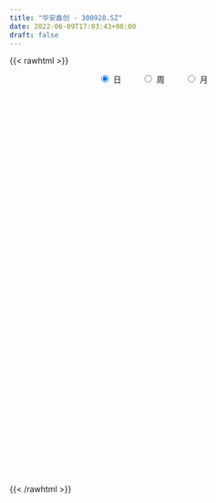 ```yaml
---
title: "华安鑫创 - 300928.SZ"
date: 2022-06-09T17:03:43+08:00
draft: false
---
```

{{< rawhtml >}}
    <div style="text-align: center">
        <label style="padding: 1rem;"><input style="margin-right: .5rem" type="radio" name="period" value="D" checked onclick="period_change(this)">日</label>
        <label style="padding: 1rem;"><input style="margin-right: .5rem" type="radio" name="period" value="W" onclick="period_change(this)">周</label>
        <label style="padding: 1rem;"><input style="margin-right: .5rem" type="radio" name="period" value="M" onclick="period_change(this)">月</label>
    </div>
    <div id="chart" style="height: 700px;"></div> 
    <script type="text/javascript">
        const D_v = [111913.87,92793.76,69020.69,60438.43,49488.45,53241.41,40785.71,48633.3,47611.9,42366.17,46971.32,43841.64,30202.07,22679.08,19925.01,24231.61,21256.14,34067.51,52705.91,49771.11,32912.79,25732.26,22828.0,18048.18,16080.7,14383.23,18922.83,16723.98,18075.73,19711.61,14878.4,13855.47,14676.28,10811.43,11779.33,8723.28,12161.76,14781.12,31016.87,18649.53,34416.2,32508.63,21627.09,17895.97,9914.55,12820.0,16222.23,25409.19,26177.31,23388.04,14592.17,13845.08,14208.0,14133.38,9803.27,8565.64,8665.0,12435.06,15851.97,21432.98,28925.89,30737.31,19050.61,19178.31,22044.71,24957.7,30089.45,65747.65,83451.81,50641.81,32911.75,27870.66,23114.89,18357.48,25185.15,16669.17,12480.0,11056.57,10331.05,10130.0,12589.98,19788.27,11037.56,11665.38,10866.41,7559.37,9056.0,11627.89,6255.57,6282.0,7140.0,8507.05,10135.0,10651.88,6273.0,7792.9,17917.73,22794.73,11327.22,6902.0,7452.0,6512.0,7790.73,7242.27,9972.0,11989.0,8704.57,6456.97,8982.16,11236.78,48450.52,27636.55,18983.92,12604.0,11367.71,7801.44,18986.41,13619.25,32323.7,20518.21,18065.2,17421.75,17548.58,15710.15,22581.8,26032.6,33166.13,20445.54,26503.16,18434.77,24884.77,18798.9,15186.69,16642.83,13429.94,10182.01,9255.18,8609.22,9858.03,8433.0,12799.18,26536.06,18062.58,11740.89,11587.0,9437.31,12574.04,14278.89,24165.6,16795.58,12540.4,9555.42,24720.28,9534.85,8551.86,7218.58,8382.66,7711.66,9347.0,10220.0,6249.0,16813.73,8557.42,4308.4,8855.98,8652.05,7856.05,19407.0,15631.03,8535.0,4036.94,5280.59,6328.75,2643.31,5478.68,11624.69,12989.82,6256.42,5905.0,2369.85,2430.29,3131.0,2859.64,4278.61,3175.09,2487.12,1515.0,3770.61,8770.75,10183.97,6167.97,3529.66,2938.0,3813.44,3806.0,4263.61,3335.0,3685.07,2519.82,3459.0,5874.0,5785.29,5172.28,9041.01,46781.93,33190.18,26701.61,21366.12,65492.26,48389.21,38806.55,38219.11,59291.41,83134.25,55067.29,43017.14,63560.7,48562.06,35289.35,32912.52,30310.85,33137.18,20358.58,17072.0,17530.07,22512.58,14618.88,38045.21,23930.0,17729.12,18365.95,9878.88,11795.59,36545.97,32588.25,22878.0,22877.2,17650.78,17979.9,26329.07,14844.12,15920.8,20295.8,33994.97,37211.34,27756.18,22190.95,32048.3,36037.68,32795.33,49267.41,36136.98,22849.43,22245.49,18058.64,17768.76,12716.33,11735.0,11273.0,7939.0,8587.0,9639.29,13053.37,17435.66,17289.56,12816.0,9480.78,8795.08,8187.92,7471.56,6969.95,9360.81,21119.69,17305.67,9286.69,6886.35,28531.01,12152.43,10527.64,6619.59,9915.23,10440.71,8904.47,9337.76,7927.49,7590.99,7533.05,11715.0,11572.47,4072.53,3205.71,3983.6,4480.45,4680.15,7388.72,4278.25,4156.0,7075.73,3234.0,4418.0,3753.15,4303.96,6267.48,11657.85,8154.87,4394.24,5248.71,4239.75,9162.26,6007.53,5553.0,6887.0,6494.43,10653.24,13570.15,12182.4,8749.85,8246.78,5460.5,5190.0,4644.0,5286.0,10049.0,6959.51,9221.42,7213.0,4208.19,4644.0,5649.93,4784.26,5286.93,9504.0,6805.11,7907.62,6721.61,7787.84,7534.07,10693.73,12530.0,9399.65,7616.38,6223.18,6274.0]
const D_histogram = [0.0,-1.090005698,-1.7103850261,-2.532231337,-3.0562513773,-3.5825256929,-3.8147215828,-3.5156199364,-3.0066878521,-2.5360358356,-1.8912891846,-1.5830026119,-1.3756256917,-1.2047711601,-0.9372979159,-0.6919886393,-0.4584519343,-0.1305342595,0.4393963942,0.7300011623,0.7533272311,0.7197838546,0.503933051,0.3084266187,0.2360493568,0.1975163103,0.3661989971,0.5670148482,0.6906360344,0.8267416511,0.8729465214,0.8386081123,0.8755671927,0.9245631587,0.9075048185,0.9059448323,0.8151130106,0.8703421898,1.0186224503,0.9560308679,1.0776303253,1.2120346104,1.1723488542,0.9604138951,0.8204688148,0.7649350958,0.7679437466,0.8082903096,0.91403098,0.8380675207,0.782390002,0.7284374441,0.6218508932,0.4641083122,0.314060461,0.2072561217,0.1607622313,0.1911548837,0.2683477947,0.3753214152,0.3828169285,0.4734766737,0.401746705,0.4340187219,0.4879528949,0.3300777323,0.3845637862,1.0138682823,1.1321464534,0.9315533224,0.6728689793,0.3623596505,0.1701123931,0.0163691681,-0.2526371135,-0.4917802818,-0.6455800213,-0.6578585826,-0.6705506153,-0.6902426187,-0.5808903676,-0.435269265,-0.3660927936,-0.2716792614,-0.170883143,-0.1067188568,-0.0941621229,-0.1577916446,-0.1793241854,-0.1525120142,-0.1181542525,-0.066558968,0.0207290486,0.0070646957,0.0335719982,0.0684758029,0.1819614303,0.1896416342,0.1461246237,0.1286259212,0.104446601,0.0777476407,0.0621789992,0.054899218,0.1060398865,0.1385443121,0.1056558878,0.1079304131,0.130602811,0.1722321253,0.3935616006,0.3940213431,0.3061761922,0.2702750109,0.1782143852,0.1064280223,0.1351090795,0.089018096,0.2586507896,0.2789588302,0.3169299514,0.2215838794,0.2143726167,0.2342122008,0.2987890161,0.2718300658,0.3803831161,0.3892636806,0.516837236,0.5245920871,0.374596289,0.1512418095,0.0221831108,-0.2337872536,-0.3900644041,-0.6030479417,-0.6494960654,-0.625938396,-0.5372509143,-0.4552001569,-0.3518549642,-0.1229920842,-0.0677667886,-0.0041375061,0.0359060452,0.0379257018,0.0746326544,-0.0113268002,0.0881841322,-0.0192851728,-0.1295544461,-0.1857251292,-0.5339191442,-0.6934044066,-0.7323279084,-0.7155886124,-0.7046889648,-0.6932238613,-0.7448812039,-0.836164011,-0.8058316253,-0.5005536788,-0.3415795726,-0.1772000668,0.0027759207,0.1594739795,0.1896194237,0.3828533381,0.5230777845,0.4773060059,0.4183752143,0.2652639199,0.1205324718,0.0247417612,0.0443633524,0.1862475601,0.1831121331,0.1073353456,-0.0593835349,-0.0968150259,-0.091872109,-0.1242371187,-0.1429065102,-0.0578753944,-0.0123661038,0.0092050682,0.0312131073,0.1071533182,0.2573443989,0.3147884709,0.2344287148,0.210496977,0.1965427616,0.1214790828,-0.0016304467,-0.0009780599,0.0433905663,0.0578517212,0.066717405,0.1257041539,0.2159180106,0.3038905407,0.3583505383,0.4404643779,0.7905114911,0.8799091574,1.0079286964,0.8677969803,1.1808017597,1.0599207831,1.0513629035,1.1342336733,1.2923696677,2.007835438,1.8371522402,1.4878652705,1.6350562443,1.302135505,0.995481023,0.4670163821,-0.0825767449,-0.6821462026,-1.154972064,-1.3971324991,-1.529891647,-1.5204543139,-1.4546581707,-1.1449873388,-1.018363578,-1.0114251219,-1.13053024,-1.1315545261,-1.0265791725,-0.6617700936,-0.3329600216,-0.1153052739,0.0910937061,0.1466696516,0.0585162503,0.1349290978,0.0612867744,-0.1326807576,-0.2326893116,-0.038289649,0.4173279211,0.4968278674,0.6135296983,0.8404830309,1.0844363712,1.2612435892,1.4808246119,1.8163523198,1.7516335294,1.2408044519,0.748090327,0.5071960232,0.0220711182,-0.302296211,-0.7673106555,-1.0665252456,-1.1849912982,-1.3146355655,-1.3010947738,-1.4367835027,-1.6888038417,-1.6195157387,-1.4311035085,-1.1810234554,-0.9620594514,-0.7744368174,-0.6355885664,-0.4642180967,0.0540157519,0.400520905,0.5954237091,0.7181924181,0.5196420414,0.34462276,0.0893570328,-0.193455174,-0.4916682832,-0.7559775254,-0.9470818594,-0.8095392843,-0.8089677406,-0.8732878467,-0.990149385,-0.8118335539,-0.5045049681,-0.3112403026,-0.1389019621,-0.0266881098,0.0930734011,0.1344942123,0.0892349886,-0.0209479558,-0.0402793161,0.116501201,0.1952151954,0.2089401738,0.1462740546,0.1714198894,0.2256449567,0.1396625424,0.1091123231,0.1076387905,0.1114583437,0.1117594706,0.2467927853,0.1810256273,0.1455980455,0.0126493691,-0.2548933376,-0.9406354352,-1.564502043,-1.6276639356,-1.6418818189,-1.3592826179,-1.0931752707,-0.86162645,-0.6753143044,-0.4572983427,-0.1149257301,0.2155914631,0.5821252322,0.7700884178,0.8562164988,0.9467165088,0.89839957,0.852904806,0.8747139115,0.7626249904,0.743694959,0.6841732248,0.564394188,0.5484094882,0.5383568256,0.6564048231,0.866842958,0.9058403356,0.7381847484,0.5948900238,0.3447465831]
const D_fast = [0.0,-1.3625071225,-2.4104827071,-3.8653868522,-5.1534697369,-6.5753754757,-7.7612517614,-8.341055099,-8.5837949778,-8.7471519201,-8.5752275653,-8.6626916455,-8.7992211484,-8.9295594067,-8.8964106415,-8.8240985247,-8.7051748033,-8.4098906933,-7.7301109411,-7.2570058824,-7.0453480058,-6.8989454187,-6.9888129596,-7.1072127371,-7.1205776598,-7.1097316288,-6.8494991928,-6.5069296296,-6.2106494347,-5.8678584053,-5.6034169047,-5.4281032857,-5.1722524071,-4.8921156514,-4.682297787,-4.4573715652,-4.3444251342,-4.0716104076,-3.6686745345,-3.4922583999,-3.1012513611,-2.6638384235,-2.4104369661,-2.3822684515,-2.317096328,-2.1813962731,-1.9864016857,-1.7439825453,-1.4097341299,-1.276180709,-1.1362607272,-1.0081039241,-0.9592277516,-1.0009432546,-1.0724759905,-1.1274662994,-1.133769632,-1.0555882586,-0.911308399,-0.7105044247,-0.6073046793,-0.3982757656,-0.3695690582,-0.2287923607,-0.0528699641,-0.1282256936,0.0224013069,0.9051728735,1.3064876579,1.3387828576,1.2483157593,1.0283963431,0.878677184,0.7290262511,0.396860691,0.0347724524,-0.2804222925,-0.4571654995,-0.6374951859,-0.8297478441,-0.8656181849,-0.8288143985,-0.8511611255,-0.8246674087,-0.766592076,-0.729107504,-0.7400913008,-0.8431687336,-0.9095323208,-0.9208481532,-0.9160289547,-0.8810734122,-0.7886031334,-0.8005013124,-0.7656010103,-0.7135782549,-0.5546022699,-0.4995116575,-0.5064975121,-0.4918397342,-0.4899074041,-0.4971694543,-0.497193346,-0.4907483227,-0.4130976826,-0.345957179,-0.3524316314,-0.3231745028,-0.2678514021,-0.1831640564,0.136555819,0.2355208972,0.2242197944,0.2558873658,0.2083803364,0.163200979,0.2256593061,0.2018228466,0.4361182377,0.5261659858,0.6433695949,0.6034194927,0.6498013842,0.7281940184,0.8674680878,0.908466654,1.1121154832,1.2183119679,1.4750948323,1.6139977052,1.5576509794,1.3721069523,1.2485940313,0.9341768535,0.6803836019,0.3166380788,0.1078159388,-0.0251109907,-0.0707362376,-0.1024855195,-0.0871040678,0.1110107912,0.1492943896,0.2118892956,0.2609093582,0.2724104402,0.3277755564,0.2389844018,0.3605413673,0.2482507691,0.1055928842,0.0029909188,-0.4786828823,-0.8115192463,-1.0335247252,-1.1956825822,-1.3609551758,-1.5227960378,-1.7606736813,-2.0609974911,-2.2321230117,-2.051983485,-1.9784042719,-1.8583247828,-1.6776548151,-1.4810882614,-1.4035379614,-1.1145907125,-0.8435968199,-0.770042097,-0.724379085,-0.8111743995,-0.9257727297,-1.0153779999,-0.9846655707,-0.7962194729,-0.7535768667,-0.8025198177,-0.984084582,-1.0457198295,-1.0637449398,-1.1271692292,-1.1815652482,-1.1110029811,-1.0685852164,-1.0447127773,-1.0149014614,-0.9121729209,-0.6976457405,-0.5615045509,-0.5832571282,-0.5545646218,-0.5193831467,-0.5640770549,-0.687594196,-0.6871863242,-0.6319700564,-0.6030459712,-0.5775009362,-0.4870881487,-0.3428947894,-0.1789496242,-0.0349019919,0.1573279421,0.7050029281,1.0143778838,1.3943795968,1.4711971258,2.0794023452,2.2235015643,2.4777844106,2.8442135988,3.3254420101,4.5428666399,4.8314715021,4.85415085,5.4101058849,5.4027190219,5.3449347956,4.9332242503,4.362986937,3.5928809287,2.8313120512,2.2398684914,1.7246364318,1.3539601864,1.0560917869,1.0795157841,0.9515486504,0.705630826,0.3038931479,0.0199802303,-0.1316892092,0.0676773463,0.3132474129,0.5020758422,0.7312482486,0.823491607,0.7499672683,0.8601123902,0.8017917605,0.5746540391,0.4164731572,0.6013004074,1.1612499579,1.3649568711,1.6350411265,2.0721152169,2.5871776499,3.0792957652,3.6690829409,4.4586987288,4.8318883206,4.6312603562,4.3255688131,4.211473515,3.7318663896,3.3319250077,2.6750828992,2.1092369978,1.6945231206,1.2362199619,0.9244870602,0.4296024556,-0.2446188438,-0.5802096755,-0.7495733224,-0.7947491332,-0.8162999919,-0.8222865623,-0.8423354529,-0.7870195074,-0.2552817209,0.1913536586,0.5351123899,0.8374292035,0.7687893371,0.6799257457,0.4469992767,0.1158232764,-0.3053069036,-0.7586105271,-1.1864853259,-1.251327572,-1.4529979634,-1.7356400311,-2.1000389158,-2.1246814731,-1.9434791294,-1.8280245395,-1.6904116895,-1.5848698647,-1.4418400034,-1.3667956392,-1.3897461158,-1.5051660491,-1.5345672384,-1.3486614211,-1.2211436278,-1.155183606,-1.1812812116,-1.1132804044,-1.0026440979,-1.0537108766,-1.0569830152,-1.0315468501,-0.999862711,-0.9716217165,-0.7748902055,-0.7954009566,-0.7944290271,-0.9242153612,-1.2554814023,-2.1763823587,-3.1913744772,-3.6614523537,-4.0861406917,-4.1433621452,-4.1505486157,-4.1344064075,-4.116922838,-4.013231462,-3.6995902819,-3.315175223,-2.8031101458,-2.4226248558,-2.1224426501,-1.7952635129,-1.6189805591,-1.4512491217,-1.2107615383,-1.1321942119,-0.9652005035,-0.8536789314,-0.8323594213,-0.711241749,-0.5867052052,-0.3045560019,0.1225928725,0.388050334,0.4049409339,0.4103687152,0.2464119203]
const D_slow = [0.0,-0.2725014245,-0.700097681,-1.3331555153,-2.0972183596,-2.9928497828,-3.9465301785,-4.8254351626,-5.5771071256,-6.2111160845,-6.6839383807,-7.0796890337,-7.4235954566,-7.7247882466,-7.9591127256,-8.1321098854,-8.246722869,-8.2793564339,-8.1695073353,-7.9870070447,-7.7986752369,-7.6187292733,-7.4927460105,-7.4156393559,-7.3566270167,-7.3072479391,-7.2156981898,-7.0739444778,-6.9012854692,-6.6946000564,-6.4763634261,-6.266711398,-6.0478195998,-5.8166788101,-5.5898026055,-5.3633163974,-5.1595381448,-4.9419525973,-4.6872969848,-4.4482892678,-4.1788816865,-3.8758730339,-3.5827858203,-3.3426823465,-3.1375651428,-2.9463313689,-2.7543454322,-2.5522728548,-2.3237651099,-2.1142482297,-1.9186507292,-1.7365413682,-1.5810786449,-1.4650515668,-1.3865364516,-1.3347224211,-1.2945318633,-1.2467431424,-1.1796561937,-1.0858258399,-0.9901216078,-0.8717524394,-0.7713157631,-0.6628110826,-0.5408228589,-0.4583034259,-0.3621624793,-0.1086954088,0.1743412046,0.4072295352,0.57544678,0.6660366926,0.7085647909,0.7126570829,0.6494978046,0.5265527341,0.3651577288,0.2006930831,0.0330554293,-0.1395052254,-0.2847278173,-0.3935451335,-0.4850683319,-0.5529881473,-0.595708933,-0.6223886472,-0.6459291779,-0.6853770891,-0.7302081354,-0.768336139,-0.7978747021,-0.8145144441,-0.809332182,-0.8075660081,-0.7991730085,-0.7820540578,-0.7365637002,-0.6891532917,-0.6526221358,-0.6204656555,-0.5943540052,-0.574917095,-0.5593723452,-0.5456475407,-0.5191375691,-0.4845014911,-0.4580875191,-0.4311049159,-0.3984542131,-0.3553961818,-0.2570057816,-0.1585004459,-0.0819563978,-0.0143876451,0.0301659512,0.0567729568,0.0905502267,0.1128047507,0.1774674481,0.2472071556,0.3264396435,0.3818356133,0.4354287675,0.4939818177,0.5686790717,0.6366365881,0.7317323672,0.8290482873,0.9582575963,1.0894056181,1.1830546904,1.2208651427,1.2264109204,1.1679641071,1.070448006,0.9196860206,0.7573120042,0.6008274052,0.4665146767,0.3527146374,0.2647508964,0.2340028753,0.2170611782,0.2160268017,0.225003313,0.2344847384,0.253142902,0.250311202,0.272357235,0.2675359419,0.2351473303,0.188716048,0.055236262,-0.1181148397,-0.3011968168,-0.4800939699,-0.6562662111,-0.8295721764,-1.0157924774,-1.2248334801,-1.4262913864,-1.5514298062,-1.6368246993,-1.681124716,-1.6804307358,-1.6405622409,-1.593157385,-1.4974440505,-1.3666746044,-1.2473481029,-1.1427542993,-1.0764383194,-1.0463052014,-1.0401197611,-1.029028923,-0.982467033,-0.9366889997,-0.9098551633,-0.9247010471,-0.9489048035,-0.9718728308,-1.0029321105,-1.038658738,-1.0531275866,-1.0562191126,-1.0539178455,-1.0461145687,-1.0193262392,-0.9549901394,-0.8762930217,-0.817685843,-0.7650615988,-0.7159259084,-0.6855561377,-0.6859637493,-0.6862082643,-0.6753606227,-0.6608976924,-0.6442183412,-0.6127923027,-0.5588128,-0.4828401649,-0.3932525303,-0.2831364358,-0.085508563,0.1344687263,0.3864509004,0.6034001455,0.8986005854,1.1635807812,1.4264215071,1.7099799254,2.0330723424,2.5350312019,2.9943192619,3.3662855795,3.7750496406,4.1005835169,4.3494537726,4.4662078681,4.4455636819,4.2750271313,3.9862841153,3.6370009905,3.2545280787,2.8744145003,2.5107499576,2.2245031229,1.9699122284,1.7170559479,1.4344233879,1.1515347564,0.8948899633,0.7294474399,0.6462074345,0.617381116,0.6401545425,0.6768219554,0.691451018,0.7251832924,0.7405049861,0.7073347967,0.6491624688,0.6395900565,0.7439220368,0.8681290036,1.0215114282,1.2316321859,1.5027412787,1.818052176,2.188258329,2.642346409,3.0802547913,3.3904559043,3.577478486,3.7042774918,3.7097952714,3.6342212186,3.4423935548,3.1757622434,2.8795144188,2.5508555274,2.225581834,1.8663859583,1.4441849979,1.0393060632,0.6815301861,0.3862743222,0.1457594594,-0.0478497449,-0.2067468865,-0.3228014107,-0.3092974727,-0.2091672465,-0.0603113192,0.1192367853,0.2491472957,0.3353029857,0.3576422439,0.3092784504,0.1863613796,-0.0026330017,-0.2394034666,-0.4417882877,-0.6440302228,-0.8623521845,-1.1098895307,-1.3128479192,-1.4389741612,-1.5167842369,-1.5515097274,-1.5581817549,-1.5349134046,-1.5012898515,-1.4789811044,-1.4842180933,-1.4942879223,-1.4651626221,-1.4163588232,-1.3641237798,-1.3275552661,-1.2847002938,-1.2282890546,-1.193373419,-1.1660953383,-1.1391856406,-1.1113210547,-1.0833811871,-1.0216829907,-0.9764265839,-0.9400270726,-0.9368647303,-1.0005880647,-1.2357469235,-1.6268724342,-2.0337884181,-2.4442588729,-2.7840795273,-3.057373345,-3.2727799575,-3.4416085336,-3.5559331193,-3.5846645518,-3.530766686,-3.385235378,-3.1927132735,-2.9786591489,-2.7419800217,-2.5173801292,-2.3041539277,-2.0854754498,-1.8948192022,-1.7088954625,-1.5378521563,-1.3967536093,-1.2596512372,-1.1250620308,-0.960960825,-0.7442500855,-0.5177900016,-0.3332438145,-0.1845213086,-0.0983346628]
const D_data = [['2021-01-06', 101.0, 87.03, 87.0, 111.63],['2021-01-07', 76.55, 69.95, 68.53, 77.77],['2021-01-08', 70.0, 70.0, 66.03, 73.55],['2021-01-11', 67.0, 61.71, 61.0, 68.62],['2021-01-12', 60.0, 59.3, 58.91, 64.59],['2021-01-13', 57.81, 53.39, 53.36, 59.49],['2021-01-14', 51.87, 51.55, 50.5, 54.64],['2021-01-15', 51.31, 54.82, 51.0, 55.7],['2021-01-18', 53.63, 56.28, 53.53, 57.26],['2021-01-19', 56.3, 55.39, 55.13, 58.7],['2021-01-20', 56.37, 57.9, 56.37, 60.7],['2021-01-21', 55.76, 53.89, 53.66, 55.76],['2021-01-22', 53.0, 51.8, 51.8, 54.8],['2021-01-25', 51.98, 50.25, 50.15, 52.6],['2021-01-26', 51.0, 50.67, 50.5, 51.89],['2021-01-27', 49.98, 49.98, 48.0, 50.38],['2021-01-28', 49.1, 49.5, 48.6, 51.49],['2021-01-29', 50.07, 50.79, 47.01, 51.9],['2021-02-01', 49.99, 55.21, 49.7, 55.76],['2021-02-02', 54.0, 53.36, 52.51, 59.0],['2021-02-03', 52.03, 50.33, 49.8, 52.21],['2021-02-04', 49.9, 49.08, 47.7, 50.56],['2021-02-05', 48.66, 45.53, 45.5, 49.87],['2021-02-08', 44.82, 43.93, 43.62, 46.43],['2021-02-09', 43.58, 43.91, 43.58, 44.84],['2021-02-10', 44.0, 43.16, 43.06, 44.75],['2021-02-18', 43.63, 45.3, 43.63, 45.81],['2021-02-19', 45.63, 46.06, 44.61, 46.08],['2021-02-22', 46.07, 45.48, 45.25, 46.87],['2021-02-23', 44.93, 45.98, 43.88, 46.28],['2021-02-24', 45.79, 45.09, 44.78, 46.23],['2021-02-25', 45.49, 43.89, 43.69, 45.68],['2021-02-26', 43.0, 44.6, 42.66, 45.53],['2021-03-01', 44.6, 44.86, 44.38, 45.2],['2021-03-02', 45.19, 44.04, 43.41, 45.34],['2021-03-03', 44.0, 44.13, 43.72, 44.38],['2021-03-04', 43.76, 42.7, 42.68, 43.87],['2021-03-05', 42.62, 44.39, 42.62, 44.58],['2021-03-08', 45.25, 46.18, 45.0, 47.87],['2021-03-09', 45.6, 43.91, 42.95, 46.09],['2021-03-10', 44.4, 46.58, 44.4, 48.46],['2021-03-11', 45.37, 47.78, 44.88, 48.15],['2021-03-12', 47.77, 46.28, 45.67, 47.9],['2021-03-15', 45.38, 43.8, 43.59, 45.53],['2021-03-16', 43.78, 44.0, 43.22, 44.79],['2021-03-17', 43.9, 44.73, 43.02, 44.78],['2021-03-18', 44.82, 45.53, 44.3, 45.58],['2021-03-19', 44.6, 46.37, 44.6, 46.87],['2021-03-22', 46.29, 47.93, 46.28, 48.39],['2021-03-23', 47.88, 46.12, 46.11, 48.0],['2021-03-24', 45.93, 46.38, 45.49, 47.46],['2021-03-25', 45.76, 46.45, 45.4, 47.09],['2021-03-26', 46.28, 45.66, 45.4, 46.58],['2021-03-29', 45.73, 44.52, 44.44, 45.95],['2021-03-30', 44.51, 43.89, 43.8, 44.95],['2021-03-31', 44.31, 43.75, 43.63, 44.4],['2021-04-01', 43.77, 44.05, 43.68, 44.85],['2021-04-02', 43.98, 44.93, 43.77, 45.2],['2021-04-06', 45.18, 45.82, 44.75, 46.2],['2021-04-07', 45.79, 46.79, 45.31, 47.07],['2021-04-08', 46.7, 46.01, 45.5, 47.89],['2021-04-09', 46.47, 47.53, 46.06, 49.88],['2021-04-12', 46.37, 45.78, 45.7, 47.56],['2021-04-13', 45.77, 47.21, 45.43, 47.5],['2021-04-14', 46.89, 48.0, 46.7, 48.25],['2021-04-15', 47.0, 45.32, 44.13, 47.0],['2021-04-16', 45.2, 47.93, 44.8, 49.8],['2021-04-19', 50.0, 57.52, 50.0, 57.52],['2021-04-20', 61.01, 54.01, 53.77, 62.88],['2021-04-21', 51.85, 50.66, 50.08, 54.4],['2021-04-22', 51.0, 49.4, 49.01, 51.0],['2021-04-23', 49.0, 47.71, 47.37, 49.3],['2021-04-26', 47.05, 48.14, 46.86, 48.43],['2021-04-27', 49.06, 47.86, 47.16, 49.5],['2021-04-28', 47.0, 45.27, 44.91, 47.3],['2021-04-29', 44.92, 44.05, 44.05, 45.49],['2021-04-30', 44.05, 43.66, 43.6, 44.68],['2021-05-06', 43.65, 44.5, 43.5, 44.9],['2021-05-07', 44.34, 43.91, 43.67, 44.65],['2021-05-10', 43.93, 43.18, 43.06, 44.2],['2021-05-11', 43.3, 44.5, 42.89, 44.5],['2021-05-12', 45.48, 45.19, 45.03, 46.46],['2021-05-13', 44.2, 44.43, 43.6, 44.5],['2021-05-14', 44.55, 44.86, 43.83, 44.99],['2021-05-17', 44.87, 45.21, 44.01, 45.25],['2021-05-18', 45.19, 45.0, 44.32, 45.44],['2021-05-19', 44.89, 44.39, 44.04, 44.97],['2021-05-20', 44.38, 43.1, 43.08, 44.38],['2021-05-21', 43.09, 43.16, 43.01, 43.65],['2021-05-24', 43.15, 43.54, 43.15, 43.74],['2021-05-25', 43.54, 43.58, 43.23, 43.79],['2021-05-26', 43.52, 43.84, 43.45, 43.93],['2021-05-27', 43.77, 44.53, 43.63, 44.69],['2021-05-28', 44.4, 43.36, 43.25, 44.85],['2021-05-31', 43.49, 43.8, 43.2, 43.88],['2021-06-01', 43.88, 44.0, 43.45, 44.18],['2021-06-02', 44.0, 45.38, 43.83, 45.5],['2021-06-03', 46.87, 44.43, 44.35, 46.88],['2021-06-04', 44.05, 43.73, 43.67, 44.45],['2021-06-07', 43.7, 43.91, 43.5, 44.11],['2021-06-08', 43.72, 43.72, 43.5, 44.28],['2021-06-09', 43.69, 43.54, 43.41, 43.69],['2021-06-10', 43.39, 43.54, 43.39, 43.88],['2021-06-11', 43.6, 43.55, 43.46, 43.96],['2021-06-15', 43.85, 44.39, 43.6, 44.49],['2021-06-16', 44.5, 44.41, 43.81, 45.07],['2021-06-17', 44.3, 43.62, 43.5, 44.39],['2021-06-18', 43.5, 44.0, 43.47, 44.15],['2021-06-21', 44.06, 44.36, 43.78, 44.47],['2021-06-22', 44.28, 44.84, 44.2, 44.89],['2021-06-23', 47.21, 47.99, 47.21, 53.78],['2021-06-24', 46.23, 46.11, 45.72, 47.17],['2021-06-25', 46.44, 45.03, 44.89, 46.44],['2021-06-28', 45.0, 45.57, 44.7, 45.98],['2021-06-29', 45.76, 44.7, 44.68, 45.8],['2021-06-30', 44.3, 44.63, 44.3, 44.8],['2021-07-01', 44.44, 45.88, 44.4, 46.2],['2021-07-02', 45.8, 45.0, 44.81, 46.59],['2021-07-05', 44.81, 48.2, 44.55, 49.35],['2021-07-06', 48.19, 47.09, 46.59, 48.19],['2021-07-07', 47.05, 47.75, 46.68, 47.78],['2021-07-08', 47.8, 46.19, 46.02, 48.19],['2021-07-09', 46.18, 47.25, 46.03, 47.98],['2021-07-12', 47.33, 47.87, 46.66, 47.87],['2021-07-13', 47.72, 48.95, 46.76, 49.15],['2021-07-14', 48.95, 48.22, 47.94, 50.79],['2021-07-15', 48.22, 50.5, 47.08, 52.0],['2021-07-16', 49.88, 49.99, 49.24, 50.9],['2021-07-19', 49.65, 52.34, 49.65, 52.99],['2021-07-20', 51.15, 51.77, 50.5, 52.43],['2021-07-21', 51.84, 49.93, 49.86, 52.85],['2021-07-22', 49.75, 48.38, 48.01, 49.8],['2021-07-23', 48.01, 48.85, 48.01, 49.49],['2021-07-26', 49.03, 46.3, 46.08, 49.5],['2021-07-27', 46.28, 46.34, 45.14, 46.88],['2021-07-28', 46.3, 44.37, 44.37, 46.3],['2021-07-29', 44.58, 45.37, 44.54, 45.88],['2021-07-30', 45.37, 45.77, 44.8, 46.14],['2021-08-02', 45.21, 46.5, 45.21, 46.88],['2021-08-03', 46.48, 46.54, 46.06, 46.97],['2021-08-04', 46.88, 47.03, 46.15, 47.49],['2021-08-05', 46.61, 49.35, 45.81, 49.58],['2021-08-06', 49.0, 47.9, 47.5, 49.1],['2021-08-09', 47.23, 48.33, 46.78, 48.85],['2021-08-10', 48.33, 48.36, 47.8, 49.0],['2021-08-11', 48.01, 48.06, 47.72, 48.43],['2021-08-12', 48.23, 48.68, 47.65, 49.49],['2021-08-13', 48.07, 47.07, 46.9, 48.92],['2021-08-16', 46.9, 49.5, 46.47, 49.73],['2021-08-17', 49.39, 46.95, 46.8, 49.44],['2021-08-18', 46.91, 46.3, 46.0, 47.46],['2021-08-19', 46.38, 46.43, 46.11, 47.77],['2021-08-20', 45.0, 41.4, 41.0, 45.0],['2021-08-23', 41.26, 41.89, 40.81, 42.0],['2021-08-24', 41.91, 42.26, 41.91, 43.0],['2021-08-25', 42.0, 42.26, 41.5, 42.75],['2021-08-26', 42.42, 41.61, 41.41, 42.65],['2021-08-27', 41.57, 41.01, 40.88, 41.88],['2021-08-30', 35.02, 39.4, 35.02, 41.25],['2021-08-31', 39.4, 37.72, 37.4, 39.77],['2021-09-01', 37.72, 38.23, 37.33, 38.66],['2021-09-02', 38.2, 41.85, 37.76, 42.5],['2021-09-03', 42.0, 40.71, 40.65, 42.0],['2021-09-06', 40.59, 41.21, 40.51, 41.62],['2021-09-07', 41.2, 42.03, 41.0, 42.3],['2021-09-08', 42.03, 42.48, 41.59, 42.6],['2021-09-09', 42.48, 41.31, 41.1, 42.48],['2021-09-10', 41.27, 43.97, 41.0, 44.99],['2021-09-13', 44.0, 44.37, 43.2, 45.58],['2021-09-14', 44.0, 42.51, 42.4, 44.01],['2021-09-15', 43.17, 42.25, 41.9, 43.32],['2021-09-16', 42.0, 40.61, 40.61, 42.7],['2021-09-17', 40.99, 39.91, 39.0, 41.0],['2021-09-22', 40.0, 39.78, 38.8, 40.48],['2021-09-23', 39.78, 40.9, 39.78, 41.68],['2021-09-24', 40.81, 42.82, 40.11, 43.55],['2021-09-27', 43.0, 41.39, 41.0, 44.5],['2021-09-28', 41.06, 40.25, 39.77, 41.1],['2021-09-29', 40.01, 38.34, 38.34, 40.52],['2021-09-30', 38.41, 39.21, 38.38, 39.7],['2021-10-08', 39.97, 39.44, 39.31, 39.98],['2021-10-11', 39.98, 38.67, 38.53, 39.99],['2021-10-12', 39.07, 38.45, 38.26, 39.08],['2021-10-13', 38.45, 39.7, 38.45, 39.79],['2021-10-14', 39.89, 39.38, 39.11, 39.89],['2021-10-15', 39.34, 39.11, 38.92, 39.73],['2021-10-18', 38.81, 39.1, 38.66, 39.26],['2021-10-19', 39.0, 39.95, 39.0, 40.97],['2021-10-20', 39.87, 41.5, 39.3, 42.8],['2021-10-21', 43.0, 41.0, 40.36, 44.0],['2021-10-22', 40.3, 39.31, 39.31, 40.78],['2021-10-25', 39.0, 39.8, 38.76, 40.28],['2021-10-26', 40.17, 39.88, 39.46, 40.69],['2021-10-27', 39.89, 38.9, 38.65, 40.29],['2021-10-28', 38.51, 37.71, 37.71, 39.0],['2021-10-29', 37.71, 38.83, 37.71, 39.18],['2021-11-01', 38.6, 39.42, 38.51, 39.68],['2021-11-02', 39.52, 39.15, 38.7, 40.18],['2021-11-03', 39.0, 39.1, 38.71, 39.75],['2021-11-04', 39.1, 39.9, 39.1, 40.14],['2021-11-05', 40.0, 40.75, 39.67, 41.2],['2021-11-08', 40.79, 41.34, 40.3, 41.67],['2021-11-09', 41.35, 41.51, 41.01, 41.67],['2021-11-10', 42.0, 42.5, 41.09, 42.57],['2021-11-11', 42.66, 47.5, 42.66, 49.19],['2021-11-12', 46.07, 46.1, 44.18, 46.5],['2021-11-15', 45.96, 47.97, 45.75, 48.0],['2021-11-16', 47.2, 45.4, 45.1, 47.5],['2021-11-17', 45.51, 52.48, 45.51, 54.48],['2021-11-18', 49.5, 48.61, 48.0, 50.2],['2021-11-19', 47.98, 50.7, 46.99, 51.47],['2021-11-22', 50.23, 53.15, 49.88, 54.3],['2021-11-23', 53.2, 55.99, 53.2, 60.78],['2021-11-24', 57.01, 67.0, 56.81, 67.19],['2021-11-25', 63.57, 59.31, 59.0, 64.49],['2021-11-26', 58.12, 57.45, 56.88, 62.0],['2021-11-29', 56.0, 64.89, 56.0, 66.55],['2021-11-30', 64.58, 60.11, 59.0, 64.58],['2021-12-01', 59.8, 60.23, 58.04, 61.86],['2021-12-02', 60.07, 56.4, 56.2, 60.25],['2021-12-03', 56.02, 54.0, 53.61, 57.7],['2021-12-06', 54.1, 50.57, 50.48, 54.1],['2021-12-07', 51.05, 49.1, 48.51, 51.5],['2021-12-08', 49.5, 49.57, 48.92, 50.38],['2021-12-09', 49.57, 49.24, 48.81, 50.29],['2021-12-10', 49.24, 49.9, 48.16, 50.79],['2021-12-13', 50.05, 50.0, 48.53, 50.8],['2021-12-14', 50.0, 53.37, 49.93, 54.16],['2021-12-15', 53.64, 51.69, 51.5, 53.99],['2021-12-16', 51.5, 50.0, 49.91, 51.91],['2021-12-17', 50.0, 47.48, 47.47, 50.08],['2021-12-20', 47.48, 47.91, 47.06, 48.48],['2021-12-21', 47.92, 48.8, 47.63, 49.0],['2021-12-22', 48.66, 52.77, 48.66, 54.48],['2021-12-23', 54.71, 53.9, 52.86, 56.0],['2021-12-24', 55.2, 53.9, 51.69, 56.0],['2021-12-27', 53.87, 54.99, 53.0, 56.41],['2021-12-28', 54.69, 54.0, 53.55, 56.15],['2021-12-29', 54.0, 52.29, 51.5, 54.0],['2021-12-30', 52.55, 54.5, 51.61, 56.51],['2021-12-31', 54.3, 52.81, 51.93, 55.88],['2022-01-04', 52.8, 50.65, 50.58, 53.65],['2022-01-05', 50.33, 50.98, 47.57, 52.6],['2022-01-06', 50.9, 54.91, 50.44, 60.13],['2022-01-07', 55.98, 60.2, 53.91, 61.4],['2022-01-10', 59.21, 57.42, 56.29, 59.21],['2022-01-11', 57.42, 59.0, 57.42, 62.88],['2022-01-12', 58.87, 62.06, 57.85, 62.8],['2022-01-13', 61.05, 64.52, 60.02, 69.8],['2022-01-14', 65.24, 66.0, 63.33, 68.81],['2022-01-17', 62.6, 69.0, 59.37, 71.0],['2022-01-18', 68.14, 73.63, 67.08, 77.0],['2022-01-19', 74.2, 71.19, 69.33, 74.2],['2022-01-20', 69.23, 65.7, 65.03, 69.56],['2022-01-21', 65.96, 64.5, 63.24, 66.97],['2022-01-24', 64.5, 66.69, 63.5, 67.93],['2022-01-25', 66.69, 62.4, 61.88, 66.79],['2022-01-26', 63.66, 62.63, 60.51, 64.2],['2022-01-27', 62.31, 58.8, 58.6, 63.22],['2022-01-28', 59.09, 58.54, 57.46, 60.47],['2022-02-07', 60.06, 59.2, 58.67, 61.43],['2022-02-08', 59.35, 57.77, 56.8, 59.77],['2022-02-09', 57.77, 58.54, 56.45, 58.54],['2022-02-10', 58.64, 55.53, 54.0, 58.64],['2022-02-11', 54.52, 52.0, 51.3, 55.02],['2022-02-14', 51.15, 54.38, 51.0, 54.45],['2022-02-15', 55.99, 55.47, 53.7, 56.1],['2022-02-16', 55.38, 56.46, 54.28, 56.78],['2022-02-17', 56.01, 56.52, 55.8, 57.34],['2022-02-18', 55.51, 56.54, 55.18, 58.18],['2022-02-21', 56.67, 56.23, 55.45, 56.98],['2022-02-22', 56.0, 57.0, 55.47, 57.97],['2022-02-23', 56.66, 63.01, 56.66, 64.0],['2022-02-24', 63.6, 63.35, 61.66, 65.5],['2022-02-25', 63.36, 63.3, 62.89, 65.34],['2022-02-28', 63.55, 63.79, 62.2, 63.97],['2022-03-01', 63.99, 60.08, 59.7, 67.0],['2022-03-02', 59.76, 59.75, 57.51, 60.0],['2022-03-03', 59.75, 57.8, 57.01, 59.79],['2022-03-04', 57.51, 56.0, 55.4, 57.64],['2022-03-07', 55.94, 53.99, 53.24, 56.0],['2022-03-08', 53.99, 52.4, 51.34, 55.61],['2022-03-09', 52.87, 51.38, 49.0, 52.98],['2022-03-10', 51.99, 54.6, 51.99, 55.33],['2022-03-11', 53.86, 52.53, 51.04, 54.57],['2022-03-14', 52.53, 50.76, 50.25, 52.53],['2022-03-15', 49.36, 48.72, 48.51, 51.1],['2022-03-16', 49.01, 51.69, 48.41, 52.46],['2022-03-17', 52.1, 53.9, 52.1, 54.5],['2022-03-18', 53.48, 53.29, 52.7, 54.4],['2022-03-21', 53.0, 53.62, 52.55, 53.86],['2022-03-22', 53.7, 53.35, 52.11, 54.29],['2022-03-23', 53.38, 53.88, 52.7, 54.3],['2022-03-24', 53.0, 53.21, 52.68, 54.28],['2022-03-25', 53.24, 51.99, 50.76, 53.45],['2022-03-28', 51.9, 50.57, 50.0, 51.9],['2022-03-29', 50.57, 51.12, 50.01, 51.57],['2022-03-30', 51.12, 53.52, 51.12, 54.0],['2022-03-31', 53.51, 53.1, 52.55, 53.58],['2022-04-01', 52.2, 52.5, 51.18, 52.59],['2022-04-06', 52.0, 51.36, 51.0, 52.49],['2022-04-07', 51.0, 52.3, 50.24, 52.49],['2022-04-08', 52.39, 52.86, 51.03, 54.25],['2022-04-11', 53.33, 50.99, 47.64, 53.33],['2022-04-12', 50.8, 51.3, 48.74, 51.5],['2022-04-13', 51.3, 51.5, 49.88, 51.5],['2022-04-14', 51.5, 51.5, 50.28, 52.5],['2022-04-15', 50.2, 51.4, 49.2, 51.42],['2022-04-18', 51.84, 53.45, 50.61, 54.25],['2022-04-19', 53.04, 51.15, 50.76, 54.0],['2022-04-20', 50.96, 51.25, 50.0, 51.25],['2022-04-21', 50.5, 49.5, 48.12, 50.73],['2022-04-22', 49.3, 46.49, 45.94, 49.3],['2022-04-25', 46.0, 38.02, 37.2, 46.0],['2022-04-26', 35.78, 34.03, 33.33, 38.91],['2022-04-27', 34.2, 37.65, 32.72, 38.0],['2022-04-28', 37.81, 36.42, 35.5, 39.12],['2022-04-29', 36.74, 39.29, 35.84, 39.76],['2022-05-05', 39.15, 39.17, 38.34, 40.36],['2022-05-06', 38.27, 38.85, 37.0, 40.1],['2022-05-09', 39.99, 38.32, 38.2, 39.99],['2022-05-10', 38.32, 38.86, 37.08, 39.41],['2022-05-11', 38.86, 41.2, 38.86, 42.85],['2022-05-12', 40.97, 42.41, 40.58, 42.79],['2022-05-13', 42.39, 44.58, 42.05, 45.27],['2022-05-16', 44.51, 43.92, 43.01, 44.97],['2022-05-17', 43.92, 43.6, 42.7, 44.26],['2022-05-18', 43.38, 44.45, 42.78, 44.88],['2022-05-19', 43.54, 43.19, 42.84, 44.98],['2022-05-20', 43.87, 43.33, 42.75, 44.5],['2022-05-23', 44.2, 44.49, 43.31, 44.83],['2022-05-24', 44.5, 42.94, 42.43, 47.71],['2022-05-25', 44.89, 44.1, 42.3, 44.89],['2022-05-26', 44.54, 43.72, 42.8, 44.68],['2022-05-27', 44.11, 42.77, 42.3, 44.7],['2022-05-30', 42.83, 43.96, 41.9, 44.1],['2022-05-31', 44.67, 44.23, 43.36, 45.24],['2022-06-01', 43.52, 46.46, 43.52, 47.19],['2022-06-02', 47.49, 49.0, 46.0, 49.2],['2022-06-06', 48.57, 48.15, 47.8, 49.79],['2022-06-07', 47.67, 45.81, 45.57, 47.78],['2022-06-08', 45.35, 45.77, 44.6, 46.48],['2022-06-09', 45.99, 43.72, 43.21, 46.2]]
const W_v = [273728.32,252587.3,210993.1,122159.35,183950.07,48512.11,35646.81,81197.49,58256.92,138218.32,82261.94,92210.6,53602.35,96948.15,115320.78,260623.68,95806.69,21387.62,65211.19,45365.24,42715.93,66105.58,35899.0,37122.54,115289.93,64378.81,105877.44,117936.22,103808.29,58119.18,75688.85,59618.13,87777.28,41399.61,51187.15,49079.48,39812.31,19746.68,27521.09,2430.29,15931.46,30408.3,18350.71,18872.89,99970.69,200755.75,278729.2,210635.48,110610.41,112689.16,113686.69,99681.07,107422.91,150828.44,148557.95,61432.09,66004.88,46751.34,64042.81,64717.02,46525.66,42484.04,23738.63,23161.98,14324.59,33695.42,34104.22,53402.42,10650.5,36159.93,26499.38,36225.27,38545.64,29513.21]
const W_histogram = [0.0,-0.9687521368,-1.7156849831,-2.1522464441,-2.6377075267,-2.9379243552,-2.7632805996,-2.5721054825,-2.2949561154,-1.8392006185,-1.4060696005,-1.0576740253,-0.7795181561,-0.3456790639,0.0233857063,0.2928839489,0.2407590836,0.2636467725,0.376422527,0.3696517359,0.4087174724,0.4843822188,0.5428163246,0.6263553261,0.756836992,0.8405296377,1.0340970617,1.3152984827,1.3860757853,1.1942876489,1.1777504386,1.080339405,0.6260048682,0.3073050348,0.095368357,0.1884323472,0.0002115045,0.0903622602,-0.0660320327,-0.1235472089,-0.1515281326,-0.1253620276,-0.1097395704,0.0518678894,0.51528056,1.0945283554,1.850727562,2.0230369197,1.7742502987,1.377740482,1.4704343267,1.382270312,1.7233931136,2.2103043071,2.2921614745,1.8259964571,0.9996028316,0.6955672307,0.8749634437,0.4486905342,-0.0914591213,-0.4045118058,-0.6893561927,-0.8245069979,-0.866441369,-0.9619245691,-1.3039442702,-1.9257295333,-2.2544748853,-1.9834217336,-1.7915622279,-1.6112798368,-1.0107100879,-0.9104329217]
const W_fast = [0.0,-1.2109401709,-2.386794263,-3.361417335,-4.5063052993,-5.5410032166,-6.0571796109,-6.5090308644,-6.8056205262,-6.8096651839,-6.7280515661,-6.6440744972,-6.560798167,-6.2133788408,-5.838467644,-5.4957484141,-5.4876835085,-5.3988841265,-5.1920027403,-5.1063605974,-4.9651154929,-4.7683551917,-4.5742170048,-4.3340891717,-4.0143982578,-3.7205732027,-3.2684815133,-2.6584554716,-2.2411592227,-2.1343754468,-1.8564750475,-1.6838012299,-1.9816345496,-2.2235081243,-2.4116027128,-2.2714306358,-2.4595986024,-2.3468572817,-2.5197595827,-2.6081615612,-2.674024518,-2.6791989199,-2.6910113553,-2.5164369232,-1.9242041125,-1.0713242283,0.1475568688,0.8256254564,1.0204014101,0.9683267138,1.4286291403,1.6860327036,2.4580037836,3.4974910539,4.1523885898,4.1427226868,3.5662297691,3.4360859759,3.8342230499,3.5201227739,2.957108338,2.5429277021,2.0857442671,1.7444667124,1.485921999,1.1499576567,0.4819518881,-0.6212657584,-1.5136298318,-1.7384321134,-1.9944631647,-2.2170007328,-1.8691085058,-1.9964395701]
const W_slow = [0.0,-0.2421880342,-0.67110928,-1.209170891,-1.8685977726,-2.6030788614,-3.2938990113,-3.936925382,-4.5106644108,-4.9704645654,-5.3219819655,-5.5864004719,-5.7812800109,-5.8676997769,-5.8618533503,-5.7886323631,-5.7284425922,-5.662530899,-5.5684252673,-5.4760123333,-5.3738329652,-5.2527374105,-5.1170333294,-4.9604444978,-4.7712352498,-4.5611028404,-4.302578575,-3.9737539543,-3.627235008,-3.3286630957,-3.0342254861,-2.7641406349,-2.6076394178,-2.5308131591,-2.5069710699,-2.459862983,-2.4598101069,-2.4372195419,-2.45372755,-2.4846143523,-2.5224963854,-2.5538368923,-2.5812717849,-2.5683048126,-2.4394846726,-2.1658525837,-1.7031706932,-1.1974114633,-0.7538488886,-0.4094137681,-0.0418051864,0.3037623916,0.73461067,1.2871867468,1.8602271154,2.3167262297,2.5666269376,2.7405187452,2.9592596062,3.0714322397,3.0485674594,2.9474395079,2.7751004597,2.5689737103,2.352363368,2.1118822258,1.7858961582,1.3044637749,0.7408450536,0.2449896202,-0.2029009368,-0.605720896,-0.858398418,-1.0860066484]
const W_data = [['2021-01-08', 101.0, 70.0, 66.03, 111.63],['2021-01-15', 67.0, 54.82, 50.5, 68.62],['2021-01-22', 53.63, 51.8, 51.8, 60.7],['2021-01-29', 51.98, 50.79, 47.01, 52.6],['2021-02-05', 49.99, 45.53, 45.5, 59.0],['2021-02-10', 44.82, 43.16, 43.06, 46.43],['2021-02-19', 43.63, 46.06, 43.63, 46.08],['2021-02-26', 46.07, 44.6, 42.66, 46.87],['2021-03-05', 44.6, 44.39, 42.62, 45.34],['2021-03-12', 45.25, 46.28, 42.95, 48.46],['2021-03-19', 45.38, 46.37, 43.02, 46.87],['2021-03-26', 46.29, 45.66, 45.4, 48.39],['2021-04-02', 45.73, 44.93, 43.63, 45.95],['2021-04-09', 45.18, 47.53, 44.75, 49.88],['2021-04-16', 46.37, 47.93, 44.13, 49.8],['2021-04-23', 50.0, 47.71, 47.37, 62.88],['2021-04-30', 47.05, 43.66, 43.6, 49.5],['2021-05-07', 43.65, 43.91, 43.5, 44.9],['2021-05-14', 43.93, 44.86, 42.89, 46.46],['2021-05-21', 44.87, 43.16, 43.01, 45.44],['2021-05-28', 43.15, 43.36, 43.15, 44.85],['2021-06-04', 43.49, 43.73, 43.2, 46.88],['2021-06-11', 43.7, 43.55, 43.39, 44.28],['2021-06-18', 43.85, 44.0, 43.47, 45.07],['2021-06-25', 44.06, 45.03, 43.78, 53.78],['2021-07-02', 45.0, 45.0, 44.3, 46.59],['2021-07-09', 44.81, 47.25, 44.55, 49.35],['2021-07-16', 47.33, 49.99, 46.66, 52.0],['2021-07-23', 49.65, 48.85, 48.01, 52.99],['2021-07-30', 49.03, 45.77, 44.37, 49.5],['2021-08-06', 45.21, 47.9, 45.21, 49.58],['2021-08-13', 47.23, 47.07, 46.78, 49.49],['2021-08-20', 46.9, 41.4, 41.0, 49.73],['2021-08-27', 41.26, 41.01, 40.81, 43.0],['2021-09-03', 35.02, 40.71, 35.02, 42.5],['2021-09-10', 40.59, 43.97, 40.51, 44.99],['2021-09-17', 44.0, 39.91, 39.0, 45.58],['2021-09-24', 40.0, 42.82, 38.8, 43.55],['2021-09-30', 43.0, 39.21, 38.34, 44.5],['2021-10-08', 39.97, 39.44, 39.31, 39.98],['2021-10-15', 39.98, 39.11, 38.26, 39.99],['2021-10-22', 38.81, 39.31, 38.66, 44.0],['2021-10-29', 39.0, 38.83, 37.71, 40.69],['2021-11-05', 38.6, 40.75, 38.51, 41.2],['2021-11-12', 40.79, 46.1, 40.3, 49.19],['2021-11-19', 45.96, 50.7, 45.1, 54.48],['2021-11-26', 50.23, 57.45, 49.88, 67.19],['2021-12-03', 56.0, 54.0, 53.61, 66.55],['2021-12-10', 54.1, 49.9, 48.16, 54.1],['2021-12-17', 50.05, 47.48, 47.47, 54.16],['2021-12-24', 47.48, 53.9, 47.06, 56.0],['2021-12-31', 53.87, 52.81, 51.5, 56.51],['2022-01-07', 52.8, 60.2, 47.57, 61.4],['2022-01-14', 59.21, 66.0, 56.29, 69.8],['2022-01-21', 62.6, 64.5, 59.37, 77.0],['2022-01-28', 64.5, 58.54, 57.46, 67.93],['2022-02-11', 60.06, 52.0, 51.3, 61.43],['2022-02-18', 51.15, 56.54, 51.0, 58.18],['2022-02-25', 56.67, 63.3, 55.45, 65.5],['2022-03-04', 63.55, 56.0, 55.4, 67.0],['2022-03-11', 55.94, 52.53, 49.0, 56.0],['2022-03-18', 52.53, 53.29, 48.41, 54.5],['2022-03-25', 53.0, 51.99, 50.76, 54.3],['2022-04-01', 51.9, 52.5, 50.0, 54.0],['2022-04-08', 52.0, 52.86, 50.24, 54.25],['2022-04-15', 53.33, 51.4, 47.64, 53.33],['2022-04-22', 51.84, 46.49, 45.94, 54.25],['2022-04-29', 46.0, 39.29, 32.72, 46.0],['2022-05-06', 39.15, 38.85, 37.0, 40.36],['2022-05-13', 39.99, 44.58, 37.08, 45.27],['2022-05-20', 44.51, 43.33, 42.7, 44.98],['2022-05-27', 44.2, 42.77, 42.3, 47.71],['2022-06-02', 42.83, 49.0, 41.9, 49.2],['2022-06-10', 48.57, 43.72, 43.21, 49.79]]
const M_v = [859468.0699999999,349306.48,403450.07,589799.3600000001,180952.98,279917.2,418346.79,284050.8699999999,167779.71,67120.76,710451.29,535180.05,468241.39,183685.38,189322.98,139944.65,124856.99,52736.94]
const M_histogram = [0.0,-0.395031339,-0.6752657917,-0.818816935,-0.8526281278,-0.7699065071,-0.596942532,-0.9616072325,-1.033118635,-1.0341228287,0.393765745,0.8175980409,1.4195700126,2.0677721506,1.6890042018,0.4834462467,0.0183489982,-0.3061087471]
const M_fast = [0.0,-0.4937891738,-0.9428400744,-1.2910954514,-1.5380636762,-1.6478186822,-1.6240903401,-2.2291568488,-2.5589479101,-2.8184828109,-1.292152801,-0.6639209948,0.29294348,1.4580886556,1.5015717573,0.4168753639,-0.043634635,-0.4446195671]
const M_slow = [0.0,-0.0987578348,-0.2675742827,-0.4722785164,-0.6854355484,-0.8779121751,-1.0271478081,-1.2675496163,-1.525829275,-1.7843599822,-1.685918546,-1.4815190357,-1.1266265326,-0.6096834949,-0.1874324445,-0.0665708828,-0.0619836333,-0.13851082]
const M_data = [['2021-01-29', 101.0, 50.79, 47.01, 111.63],['2021-02-26', 49.99, 44.6, 42.66, 59.0],['2021-03-31', 44.6, 43.75, 42.62, 48.46],['2021-04-30', 43.77, 43.66, 43.6, 62.88],['2021-05-31', 43.65, 43.8, 42.89, 46.46],['2021-06-30', 43.88, 44.63, 43.39, 53.78],['2021-07-30', 44.44, 45.77, 44.37, 52.99],['2021-08-31', 45.21, 37.72, 35.02, 49.73],['2021-09-30', 37.72, 39.21, 37.33, 45.58],['2021-10-29', 39.97, 38.83, 37.71, 44.0],['2021-11-30', 38.6, 60.11, 38.51, 67.19],['2021-12-31', 59.8, 52.81, 47.06, 61.86],['2022-01-28', 52.8, 58.54, 47.57, 77.0],['2022-02-28', 60.06, 63.79, 51.0, 65.5],['2022-03-31', 63.99, 53.1, 48.41, 67.0],['2022-04-29', 52.2, 39.29, 32.72, 54.25],['2022-05-31', 39.15, 44.23, 37.0, 47.71],['2022-06-30', 43.52, 43.72, 43.21, 49.79]]
        const D_a = [null,null,null,null,null,null,50.5,null,null,null,60.7,null,null,null,null,48.0,null,null,null,59.0,null,null,null,null,null,null,null,null,null,null,null,null,null,null,null,null,null,42.62,null,null,null,null,null,null,null,null,null,null,48.39,null,null,null,null,null,null,43.63,null,null,null,null,null,49.88,null,null,null,44.13,null,null,null,null,null,null,null,49.5,null,null,null,null,null,null,42.89,null,null,null,null,45.44,null,null,null,null,null,null,null,null,43.2,null,null,null,null,null,null,null,null,null,null,null,null,null,null,null,53.78,null,null,null,null,44.3,null,null,null,null,null,null,null,null,null,null,null,null,52.99,null,null,null,null,null,null,44.37,null,null,null,null,null,49.58,null,null,null,null,null,null,null,null,null,null,null,null,null,null,null,null,35.02,null,null,null,null,null,null,null,null,null,45.58,null,null,null,null,null,null,null,null,null,null,null,null,null,38.26,null,null,null,null,null,null,44.0,null,null,null,null,37.71,null,null,null,null,null,null,null,null,null,null,null,null,null,null,null,null,null,null,67.19,null,null,null,null,null,null,null,null,null,null,null,null,null,null,null,null,null,47.06,null,null,null,null,null,null,null,null,null,null,null,null,null,null,null,null,null,null,null,77.0,null,null,null,null,null,null,null,null,null,null,null,null,null,51.0,null,null,null,null,null,null,null,65.5,null,null,null,null,null,null,null,null,null,null,null,null,null,48.41,null,null,null,null,54.3,null,null,null,null,null,null,null,null,null,null,null,null,null,null,null,null,null,null,null,null,null,null,32.72,null,null,null,null,null,null,null,null,45.27,null,null,null,null,null,null,null,null,null,null,41.9,null,null,null,49.79,null,null,null]
const W_a = [null,null,null,null,null,null,null,null,42.62,null,null,null,null,null,null,62.88,null,null,null,null,null,null,null,null,null,null,null,null,null,null,null,null,null,null,35.02,null,null,null,null,null,null,null,null,null,null,null,null,null,null,null,null,null,null,null,77.0,null,null,null,null,null,null,null,null,null,null,null,null,32.72,null,null,null,null,null,null]
const M_a = [null,null,null,null,null,null,null,null,null,null,null,null,null,null,null,32.72,null,null]
        const D_b = [[{ coord: ['2021-01-14', 59.0] }, { coord: ['2021-02-02', 50.5] }],[{ coord: ['2021-03-05', 48.39] }, { coord: ['2021-12-20', 43.63] }],[{ coord: ['2022-01-18', 65.5] }, { coord: ['2022-03-23', 51.0] }],[{ coord: ['2022-04-27', 45.27] }, { coord: ['2022-06-06', 41.9] }]]
const W_b = [[{ coord: ['2021-03-05', 62.88] }, { coord: ['2022-01-21', 42.62] }]]
const M_b = []
    </script>
{{< /rawhtml >}}